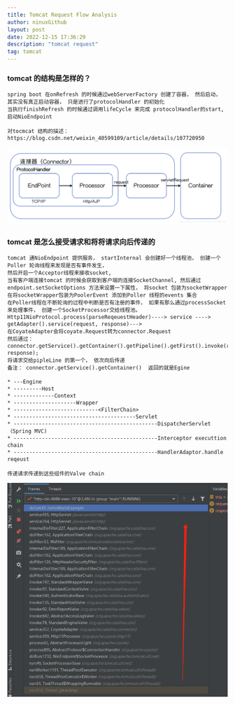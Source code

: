 ```yaml
---
title: Tomcat Request Flow Analysis
author: ninuxGithub
layout: post
date: 2022-12-15 17:36:29
description: "tomcat request"
tag: tomcat
---
```


### tomcat 的结构是怎样的？
    spring boot 在onRefresh 的时候通过webServerFactory 创建了容器， 然后启动， 其实没有真正启动容器， 只是进行了protocolHandler 的初始化
    当执行finishRefresh 的时候通过调用lifeCycle 来完成 protocolHandler的start, 启动NioEndpoint 

    对tocmcat 结构的描述： https://blog.csdn.net/weixin_40599109/article/details/107720950

![tomcat 结构](/images/posts/tomcat-structure.png)    

### tomcat 是怎么接受请求和将将请求向后传递的

    tomcat 通NioEndpoint 提供服务， startInternal 会创建好一个线程池， 创建一个Poller 轮询线程来发现是否有事件发生， 
    然后开启一个Acceptor线程来接收socket,
    当有客户端连接tomcat 的时候会获取到客户端的连接SocketChannel, 然后通过endpoint.setSocketOptions 方法来设置一下属性， 将socket 包装为socketWrapper
    在将socketWrapper包装为PoolerEvent 添加到Poller 线程的events 集合
    在Poller线程在不断轮询的过程中判断是否有注册的事件， 如果有那么通过processSocket 来处理事件， 创建一个SocketProcessor交给线程池。
    Http11NioProtocol.process(parseReqeuestHeader)----> service ----> getAdapter().service(request, response)--->
    在CoyateAdapter会将coyate.Request转为connector.Request
    然后通过： connector.getService().getContainer().getPipeline().getFirst().invoke(request, response);
    将请求交给pipleLine 的第一个， 依次向后传递
    备注： connector.getService().getContainer()  返回的就是Egine

    * ---Engine
    * ---------Host
    * -------------Context
    * --------------------Wrapper
    * ---------------------------<FilterChain>
    * ---------------------------------------Servlet
    * ----------------------------------------------DispatcherServlet （Spring MVC)
    * ----------------------------------------------Interceptor executtion chain
    * ----------------------------------------------HandlerAdaptor.handle reqeust 
    
    传递请求传递到这些组件的Valve chain

![img.png](/images/posts/tomcat-run-data-line.png)
    